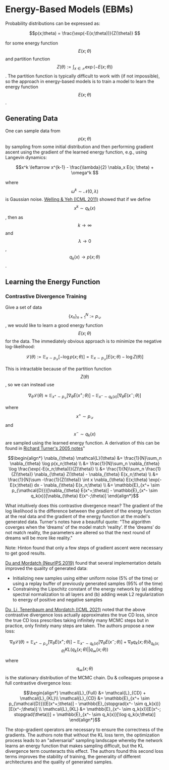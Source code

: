 # Energy-Based Models (EBMs)

Probability distributions can be expressed as:

$$p(x;\theta) = \frac{\exp(-E(x;\theta))}{Z(\theta)} $$

for some energy function $$E(x;\theta)$$ and partition function $$Z(\theta) := \int_{x \in \mathcal{X}} \exp(-E(x ;\theta))$$. 
The partition function is typically difficult to work with (if not impossible), so the approach in
energy-based models is to train a model to learn the energy function $$E(x;\theta)$$.

## Generating Data

One can sample data from $$p(x;\theta)$$ by sampling from some initial distribution
and then performing gradient ascent using the gradient of the learned energy function, e.g.,
using Langevin dynamics:

$$x^k \leftarrow x^{k-1} - \frac{\lambda}{2} \nabla_x E(x; \theta) + \omega^k $$

where $$\omega^k \sim \mathcal{N}(0, \lambda)$$ is Gaussian noise. [Welling & Yeh (ICML 2011)](https://www.stats.ox.ac.uk/~teh/research/compstats/WelTeh2011a.pdf)
showed that if we define $$x^k \sim q_k(x)$$, then as $$k \rightarrow \infty$$ and $$\lambda \rightarrow 0$$,
$$q_k(x) \rightarrow p(x;\theta)$$.

## Learning the Energy Function

### Contrastive Divergence Training

Give a set of data $$\{x_n\}_{n=1}^N := p_{\mathcal{D}}$$, we would like to learn a good energy function $$E(x;\theta)$$
for the data. The immediately obvious approach is to minimize the negative log-likelihood:

$$\mathcal{L}(\theta) := \mathbb{E}_{x \sim p_{\mathcal{D}}}[-\log p(x;\theta)] = \mathbb{E}_{x \sim p_{\mathcal{D}}}[E(x;\theta) - \log Z(\theta)]$$

This is intractable because of the partition function $$Z(\theta)$$, so we can instead use

$$\nabla_{\theta} \mathcal{L}(\theta) \approx \mathbb{E}_{x^+ \sim p_{\mathcal{D}}}[\nabla_{\theta} E(x^+;\theta)] - \mathbb{E}_{x^- \sim q_k(x)}[\nabla_{\theta} E(x^-;\theta)]$$

where $$x^+ \sim p_{\mathcal{D}}$$ and $$x^- \sim q_k(x)$$ are sampled using the learned energy function. A derivation
of this can be found in [Richard Turner's 2005 notes](http://www.gatsby.ucl.ac.uk/~turner/Notes/ContrastiveDivergence/CDv3.pdf?ref=inference.vc)"

$$\begin{align*}
\nabla_{\theta} \mathcal{L}(\theta) &= \frac{1}{N}\sum_n \nabla_{\theta} \log p(x_n;\theta) \\
&= \frac{1}{N}\sum_n \nabla_{\theta} \log \frac{\exp(-E(x_n;\theta))}{Z(\theta)} \\
&= \frac{1}{N}\sum_n \frac{1}{Z(\theta)} \nabla_{\theta} Z(\theta) - \nabla_{\theta} E(x_n;\theta) \\
&= \frac{1}{N}\sum -\frac{1}{Z(\theta)} \int x \nabla_{\theta} E(x;\theta) \exp(-E(x;\theta)) dx - \nabla_{\theta} E(x_n;\theta) \\
&= \mathbb{E}_{x^+ \sim p_{\mathcal{D}}}[\nabla_{\theta} E(x^+;\theta)] - \mathbb{E}_{x^- \sim q_k(x)}[\nabla_{\theta} E(x^-;\theta)]
\end{align*}$$

What intuitively does this contrastive divergence mean? The gradient of the log likelihood is the difference
between the gradient of the energy function at the real data and the gradient of the energy function at the model's
generated data. Turner's notes have a beautiful quote: "The algorithm coverges when the ‘dreams’ of the model match ‘reality’.
If the ‘dreams’ do not match reality, the parameters are altered so that the next round of dreams will 
be more like reality."

Note: Hinton found that only a few steps of gradient ascent were necessary to get good results.

[Du and Mordatch (NeurIPS 2019)](https://arxiv.org/abs/1903.08689) found that several implementation details improved the
quality of generated data:

- Initializing new samples using either uniform noise (5% of the time) or using a replay buffer of previously generated samples (95% of the time)
- Constraining the Lipschitz constant of the energy network by (a) adding spectral normalization to all layers and (b) adding weak L2 regularization to energy of positive and negative samples

[Du, Li, Tenenbaum and Mordatch (ICML 2021)](https://arxiv.org/abs/2012.01316) noted that the above contrastive divergence loss
actually approximates the true CD loss, since the true CD loss prescribes taking infinitely many MCMC
steps but in practice, only finitely many steps are taken. The authors propose a new loss:

$$\nabla_{\theta} \mathcal{L}(\theta) = \mathbb{E}_{x^+ \sim p_{\mathcal{D}}}[\nabla_{\theta} E(x^+;\theta)] - \mathbb{E}_{x^- \sim q_k(x)}[\nabla_{\theta} E(x^-;\theta)] + \nabla_{\theta} q_k(x; \theta) \partial_{q_k(x; \theta)} KL(q_k(x; \theta)|| q_{\infty}(x;\theta))$$

where $$q_{\infty}(x;\theta)$$ is the stationary distribution of the MCMC chain. Du & colleagues propose a full
contrastive divergence loss:

$$\begin{align*}
\mathcal{L}_{Full} &= \mathcal{L}_{CD} + \mathcal{L}_{KL}\\
\mathcal{L}_{CD} &= \mathbb{E}_{x^+ \sim p_{\mathcal{D}}}[E(x^+;\theta)] - \mathbb{E}_{stopgrad(x^- \sim q_k(x))}[E(x^-;\theta)] \\
\mathcal{L}_{KL} &= \mathbb{E}_{x^- \sim q_k(x)}[E(x^-; stopgrad(\theta))] + \mathbb{E}_{x^- \sim q_k(x)}[\log q_k(x;\theta)]
\end{align*}$$

The stop-gradient operators are necessary to ensure the correctness of the gradients. The authors note that
without the KL loss term, the optimization process leads to an "adversarial" sampling landscape whereby
the network learns an energy function that makes sampling difficult, but the KL divergence term counteracts
this effect. The authors found this second loss terms improves the stability of training, the generality of
different architectures and the quality of generated samples.
